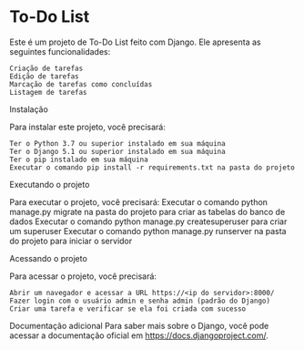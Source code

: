 # To-Do List

Este é um projeto de To-Do List feito com Django. Ele apresenta as seguintes funcionalidades:

    Criação de tarefas
    Edição de tarefas
    Marcação de tarefas como concluídas
    Listagem de tarefas

Instalação

Para instalar este projeto, você precisará:

    Ter o Python 3.7 ou superior instalado em sua máquina
    Ter o Django 5.1 ou superior instalado em sua máquina
    Ter o pip instalado em sua máquina
    Executar o comando pip install -r requirements.txt na pasta do projeto

Executando o projeto

Para executar o projeto, você precisará:
 Executar o comando python manage.py migrate na pasta do projeto para criar as tabelas do banco de dados
    Executar o comando python manage.py createsuperuser para criar um superuser
    Executar o comando python manage.py runserver na pasta do projeto para iniciar o servidor

Acessando o projeto

Para acessar o projeto, você precisará:

    Abrir um navegador e acessar a URL https://<ip do servidor>:8000/
    Fazer login com o usuário admin e senha admin (padrão do Django)
    Criar uma tarefa e verificar se ela foi criada com sucesso

Documentação adicional
Para saber mais sobre o Django, você pode acessar a documentação oficial em https://docs.djangoproject.com/.
